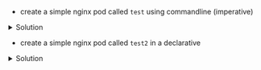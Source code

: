
* create a simple nginx pod called `test` using commandline (imperative)

<details>
  <summary>Solution</summary>
    <pre><code>    
        kubectl run test --image=nginx
    </code></pre>
</details>

* create a simple nginx pod called `test2` in a declarative

<details>
  <summary>Solution</summary>
    <pre>
        <code>
        apiVersion: v1
        kind: Pod
        metadata:
            name: test2
        spec:
            containers:
            - name: nginx
              image: nginx
        </code>
        <code>
        kubectl create -f jack.yaml
        </code>
    </pre>
</details>
